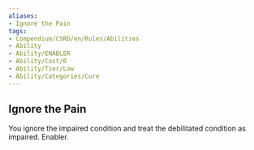 ```yaml
---
aliases:
- Ignore the Pain
tags:
- Compendium/CSRD/en/Rules/Abilities
- Ability
- Ability/ENABLER
- Ability/Cost/0
- Ability/Tier/Low
- Ability/Categories/Cure
---
```


  
## Ignore the Pain  
You ignore the impaired condition and treat the debilitated condition as impaired. Enabler.